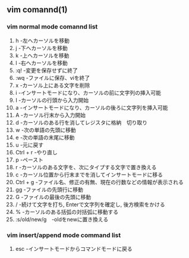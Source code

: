## vim comannd(1)

### vim normal mode comannd list

1. h -左へカーソルを移動
1. j -下へカーソルを移動	
1. k -上へカーソルを移動
1. l -右へカーソルを移動
1. :q! -変更を保存せずに終了
1. :wq -ファイルに保存、viを終了
1. x -カーソル上にある文字を削除
1. i -インサートモードになり、カーソルの前に文字列の挿入可能
1. I -カーソルの行頭から入力開始
1. a -インサートモードになり、カーソルの後ろに文字列を挿入可能
1. A -カーソル行末から入力開始
1. d -カーソルのある行を消してレジスタに格納　切り取り
1. w -次の単語の先頭に移動
1. e -次の単語の末尾に移動
1. u -元に戻す
1. Ctrl + r -やり直し
1. p -ペースト
1. r -カーソルのある文字を、次にタイプする文字で置き換える
1. c -カーソル位置から行末までを消してインサートモードに移る
1. Ctrl + g -ファイル名、修正の有無、現在の行数などの情報が表示される
1. gg -ファイルの先頭行に移動
1. G -ファイルの最後の先頭に移動
1. / -続けて文字を打ち, Enterで文字列を確定し, 後方検索をかける
1. % -カーソルのある括弧の対括弧に移動する
1. :s/old/new/g　-oldをnewに置き換える

### vim insert/append mode command list

1. esc -インサートモードからコマンドモードに戻る
